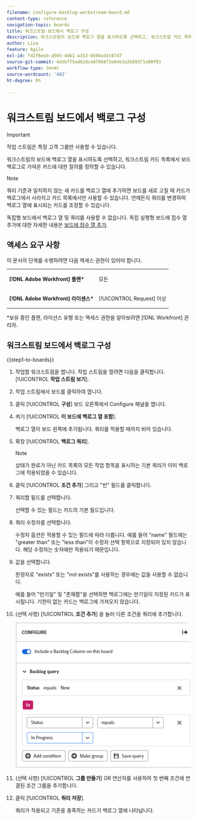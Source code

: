 ```yaml
---
filename: configure-backlog-workstream-board.md
content-type: reference
navigation-topic: boards
title: 워크스트림 보드에서 백로그 구성
description: 워크스트림의 보드에 백로그 열을 표시하도록 선택하고, 워크스트림 카드 목록에서 보드 백로그로 가져온 카드에 대한 질의를 정의할 수 있습니다.
author: Lisa
feature: Agile
exl-id: fd2f6eeb-a565-4461-a153-0504ad3c07d7
source-git-commit: 4e5bff5ad62dce8766072e04e3a2b89371a90f03
workflow-type: tm+mt
source-wordcount: '482'
ht-degree: 0%

---
```


# 워크스트림 보드에서 백로그 구성

>[!IMPORTANT]
>
>작업 스트림은 특정 고객 그룹만 사용할 수 있습니다.

워크스트림의 보드에 백로그 열을 표시하도록 선택하고, 워크스트림 카드 목록에서 보드 백로그로 가져온 카드에 대한 질의를 정의할 수 있습니다.

>[!NOTE]
>
>쿼리 기준과 일치하지 않는 새 카드를 백로그 열에 추가하면 보드를 새로 고칠 때 카드가 백로그에서 사라지고 카드 목록에서만 사용할 수 있습니다. 언제든지 쿼리를 변경하여 백로그 열에 표시되는 카드를 조정할 수 있습니다.

독립형 보드에서 백로그 열 및 쿼리를 사용할 수 없습니다. 독립 실행형 보드에 접수 열 추가에 대한 자세한 내용은 [보드에 접수 열 추가](/help/quicksilver/agile/use-boards-agile-planning-tools/add-intake-column-to-board.md).

## 액세스 요구 사항

이 문서의 단계를 수행하려면 다음 액세스 권한이 있어야 합니다.

<table style="table-layout:auto"> 
 <col> 
 </col> 
 <col> 
 </col> 
 <tbody> 
  <tr> 
   <td role="rowheader"><strong>[!DNL Adobe Workfront] 플랜*</strong></td> 
   <td> <p>모든</p> </td> 
  </tr> 
  <tr> 
   <td role="rowheader"><strong>[!DNL Adobe Workfront] 라이센스*</strong></td> 
   <td> <p>[!UICONTROL Request] 이상</p> </td> 
  </tr> 
 </tbody> 
</table>

&#42;보유 중인 플랜, 라이선스 유형 또는 액세스 권한을 알아보려면 [!DNL Workfront] 관리자.

## 워크스트림 보드에서 백로그 구성

{{step1-to-boards}}

1. 작업할 워크스트림을 엽니다. 작업 스트림을 열려면 다음을 클릭합니다. [!UICONTROL **작업 스트림 보기**].
1. 작업 스트림에서 보드를 클릭하여 엽니다.
1. 클릭 [!UICONTROL **구성**] 보드 오른쪽에서 Configure 패널을 엽니다.
1. 켜기 [!UICONTROL **이 보드에 백로그 열 포함**].

   백로그 열이 보드 왼쪽에 추가됩니다. 쿼리를 적용할 때까지 비어 있습니다.

1. 확장 [!UICONTROL **백로그 쿼리**].

   >[!NOTE]
   >
   >상태가 완료가 아닌 카드 목록의 모든 작업 항목을 표시하는 기본 쿼리가 이미 백로그에 적용되었을 수 있습니다.

1. 클릭 [!UICONTROL **조건 추가**] 그리고 &quot;빈&quot; 필드를 클릭합니다.
1. 쿼리할 필드를 선택합니다.

   선택할 수 있는 필드는 카드의 기본 필드입니다.

1. 쿼리 수정자를 선택합니다.

   수정자 옵션은 적용할 수 있는 필드에 따라 다릅니다. 예를 들어 &quot;name&quot; 필드에는 &quot;greater than&quot; 또는 &quot;less than&quot;이 수정자 선택 항목으로 지정되어 있지 않습니다. 해당 수정자는 숫자에만 적용되기 때문입니다.

1. 값을 선택합니다.

   한정자로 &quot;exists&quot; 또는 &quot;not exists&quot;를 사용하는 경우에는 값을 사용할 수 없습니다.

   예를 들어 &quot;만기일&quot; 및 &quot;존재함&quot;을 선택하면 백로그에는 만기일이 지정된 카드가 표시됩니다. 기한이 없는 카드는 백로그에 가져오지 않습니다.

1. (선택 사항) [!UICONTROL **조건 추가**] 을 눌러 다른 조건을 쿼리에 추가합니다.

   ![백로그 쿼리](assets/backlog-query-wrkstrm-board.png)

1. (선택 사항) [!UICONTROL **그룹 만들기**] OR 연산자를 사용하여 첫 번째 조건에 연결된 조건 그룹을 추가합니다.
1. 클릭 [!UICONTROL **쿼리 저장**].

   쿼리가 적용되고 기준을 충족하는 카드가 백로그 열에 나타납니다.
